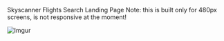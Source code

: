 Skyscanner Flights Search Landing Page
Note: this is built only for 480px screens, is not responsive at the moment!

![Imgur](https://i.imgur.com/9C029u5.png)
